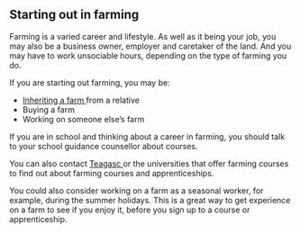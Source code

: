 ##  Starting out in farming

Farming is a varied career and lifestyle. As well as it being your job, you
may also be a business owner, employer and caretaker of the land. And you may
have to work unsociable hours, depending on the type of farming you do.

If you are starting out farming, you may be:

  * [ Inheriting a farm ](https://www.citizensinformation.ie/en/environment/land/farm-succession-planning/#2a56cb) from a relative 
  * Buying a farm 
  * Working on someone else’s farm 

If you are in school and thinking about a career in farming, you should talk
to your school guidance counsellor about courses.

You can also contact [ Teagasc ](https://www.teagasc.ie/) or the universities
that offer farming courses to find out about farming courses and
apprenticeships.

You could also consider working on a farm as a seasonal worker, for example,
during the summer holidays. This is a great way to get experience on a farm to
see if you enjoy it, before you sign up to a course or apprenticeship.
